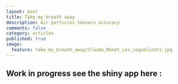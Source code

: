 ```yaml
---
layout: post
title: Take my breath away
description: Air particles sensors accuracy
comments: false
category: articles
published: true
image:
  feature: take_my_breath_away/Claude_Monet_Les_coquelicots.jpg
---
```


Work in progress see the shiny app here :
-----------



